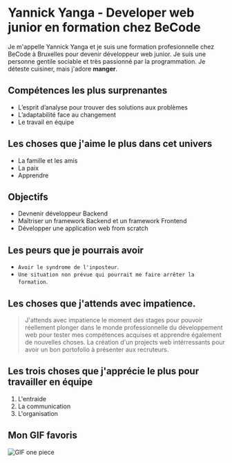 # Yannick Yanga - Developer web junior en formation chez BeCode

Je m'appelle Yannick Yanga et je suis une formation profesionnelle chez BeCode à Bruxelles pour devenir développeur web junior. 
Je suis une personne gentile sociable et très passionné par la programmation. Je déteste cuisiner, mais j'adore **manger**.

## Compétences les plus surprenantes
- L’esprit d’analyse pour trouver des solutions aux problèmes
- L’adaptabilité face au changement
- Le travail en équipe

## Les choses que j'aime le plus dans cet univers
* La famille et les amis
* La paix
* Apprendre

## Objectifs 
* Devnenir développeur Backend
* Maîtriser un framework Backend et un framework Frontend
* Développer une application web from scratch

## Les peurs que je pourrais avoir
* `Avoir le syndrome de l'inposteur`.
* `Une situation non prévue qui pourrait me faire arrêter la formation`.

## Les choses que j'attends avec impatience.
>J'attends avec impatience le moment des stages pour pouvoir réellement plonger dans le monde professionnelle du développement web pour tester mes compétences acquises et apprendre également de nouvelles choses. 
La création d'un projects web intérressants pour avoir un bon portofolio à présenter aux recruteurs.

## Les trois choses que j'apprécie le plus pour travailler en équipe
1. L'entraide 
2. La communication 
3. L'organisation

## Mon GIF favoris
![GIF one piece](https://files.codingninjas.in/article_images/java-developers-application-settings-1-1660983825.jpg)

